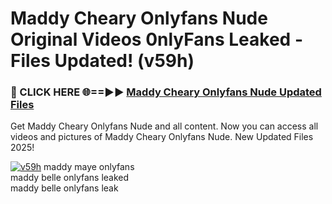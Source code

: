 # Maddy Cheary Onlyfans Nude Original Videos 0nlyFans Leaked - Files Updated! (v59h)

<h3>🔴 CLICK HERE 🌐==►► <a href="https://tinyurl.com/3hn5wdd3" rel="nofollow">Maddy Cheary Onlyfans Nude Updated Files</a></h3>

Get Maddy Cheary Onlyfans Nude and all content. Now you can access all videos and pictures of Maddy Cheary Onlyfans Nude. New Updated Files 2025!

[![v59h](https://i.imgur.com/4HnBqBT.gif)](https://tinyurl.com/3hn5wdd3)
maddy maye onlyfans<br>
maddy belle onlyfans leaked<br>
maddy belle onlyfans leak